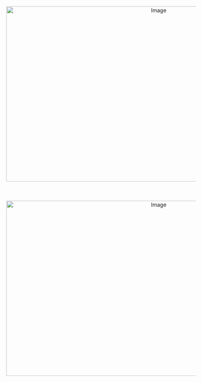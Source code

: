  
<div align="center">
 <br>
 <br>
 <img width="795" height="466" alt="Image" src="https://github.com/user-attachments/assets/57af9428-de21-4b6e-95c1-0bbeed26167c" />
 <br>
 <br>
 <br>
 <br>
 <img width="795" height="466" alt="Image" src="https://github.com/user-attachments/assets/dd275a87-48fd-43b1-872e-4728e2dfc89e" />
 <br>
 <br>
</div>
